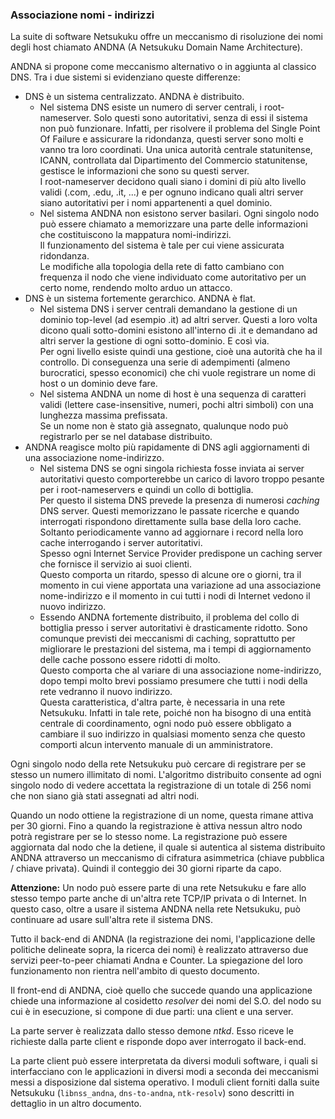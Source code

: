 ### <a name="Associazione_nomi_indirizzi"></a>Associazione nomi - indirizzi

La suite di software Netsukuku offre un meccanismo di risoluzione dei nomi degli host chiamato ANDNA (A Netsukuku
Domain Name Architecture).

ANDNA si propone come meccanismo alternativo o in aggiunta al classico DNS. Tra i due sistemi si evidenziano queste
differenze:

 * DNS è un sistema centralizzato. ANDNA è distribuito.
    *   Nel sistema DNS esiste un numero di server centrali, i root-nameserver. Solo questi sono autoritativi,
        senza di essi il sistema non può funzionare. Infatti, per risolvere il problema del Single Point Of Failure
        e assicurare la ridondanza, questi server sono molti e vanno tra loro coordinati. Una unica autorità centrale
        statunitense, ICANN, controllata dal Dipartimento del Commercio statunitense, gestisce le informazioni che
        sono su questi server.  
        I root-nameserver decidono quali siano i domini di più alto livello validi (.com, .edu, .it, ...) e per
        ognuno indicano quali altri server siano autoritativi per i nomi appartenenti a quel dominio.
    *   Nel sistema ANDNA non esistono server basilari. Ogni singolo nodo può essere chiamato a memorizzare una parte
        delle informazioni che costituiscono la mappatura nomi-indirizzi.  
        Il funzionamento del sistema è tale per cui viene assicurata ridondanza.  
        Le modifiche alla topologia della rete di fatto cambiano con frequenza il nodo che viene individuato come
        autoritativo per un certo nome, rendendo molto arduo un attacco.
 * DNS è un sistema fortemente gerarchico. ANDNA è flat.
    *   Nel sistema DNS i server centrali demandano la gestione di un dominio top-level (ad esempio .it) ad altri
        server. Questi a loro volta dicono quali sotto-domini esistono all'interno di .it e demandano ad altri server
        la gestione di ogni sotto-dominio. E così via.  
        Per ogni livello esiste quindi una gestione, cioè una autorità che ha il controllo. Di conseguenza una serie
        di adempimenti (almeno burocratici, spesso economici) che chi vuole registrare un nome di host o un dominio
        deve fare.
    *   Nel sistema ANDNA un nome di host è una sequenza di caratteri validi (lettere case-insensitive, numeri, pochi
        altri simboli) con una lunghezza massima prefissata.  
        Se un nome non è stato già assegnato, qualunque nodo può registrarlo per se nel database distribuito.
 * ANDNA reagisce molto più rapidamente di DNS agli aggiornamenti di una associazione nome-indirizzo.
    *   Nel sistema DNS se ogni singola richiesta fosse inviata ai server autoritativi questo comporterebbe un carico
        di lavoro troppo pesante per i root-nameservers e quindi un collo di bottiglia.  
        Per questo il sistema DNS prevede la presenza di numerosi *caching* DNS server. Questi memorizzano le passate
        ricerche e quando interrogati rispondono direttamente sulla base della loro cache. Soltanto periodicamente vanno
        ad aggiornare i record nella loro cache interrogando i server autoritativi.  
        Spesso ogni Internet Service Provider predispone un caching server che fornisce il servizio ai suoi clienti.  
        Questo comporta un ritardo, spesso di alcune ore o giorni, tra il momento in cui viene apportata una variazione
        ad una associazione nome-indirizzo e il momento in cui tutti i nodi di Internet vedono il nuovo indirizzo.
    *   Essendo ANDNA fortemente distribuito, il problema del collo di bottiglia presso i server autoritativi è
        drasticamente ridotto. Sono comunque previsti dei meccanismi di caching, soprattutto per migliorare le
        prestazioni del sistema, ma i tempi di aggiornamento delle cache possono essere ridotti di molto.  
        Questo comporta che al variare di una associazione nome-indirizzo, dopo tempi molto brevi possiamo presumere
        che tutti i nodi della rete vedranno il nuovo indirizzo.  
        Questa caratteristica, d'altra parte, è necessaria in una rete Netsukuku. Infatti in tale rete, poiché non ha
        bisogno di una entità centrale di coordinamento, ogni nodo può essere obbligato a cambiare il suo indirizzo
        in qualsiasi momento senza che questo comporti alcun intervento manuale di un amministratore.

Ogni singolo nodo della rete Netsukuku può cercare di registrare per se stesso un numero illimitato di nomi.
L'algoritmo distribuito consente ad ogni singolo nodo di vedere accettata la registrazione di un totale di 256 nomi
che non siano già stati assegnati ad altri nodi.

Quando un nodo ottiene la registrazione di un nome, questa rimane attiva per 30 giorni. Fino a quando la registrazione
è attiva nessun altro nodo potrà registrare per se lo stesso nome. La registrazione può essere aggiornata dal nodo
che la detiene, il quale si autentica al sistema distribuito ANDNA attraverso un meccanismo di cifratura asimmetrica
(chiave pubblica / chiave privata). Quindi il conteggio dei 30 giorni riparte da capo.

**Attenzione:** Un nodo può essere parte di una rete Netsukuku e fare allo stesso tempo parte anche di un'altra rete
TCP/IP privata o di Internet. In questo caso, oltre a usare il sistema ANDNA nella rete Netsukuku, può continuare ad
usare sull'altra rete il sistema DNS.

Tutto il back-end di ANDNA (la registrazione dei nomi, l'applicazione delle politiche delineate sopra, la ricerca dei
nomi) è realizzato attraverso due servizi peer-to-peer chiamati Andna e Counter. La spiegazione del loro funzionamento
non rientra nell'ambito di questo documento.

Il front-end di ANDNA, cioè quello che succede quando una applicazione chiede una informazione al cosidetto
*resolver* dei nomi del S.O. del nodo su cui è in esecuzione, si compone di due parti: una client e una server.

La parte server è realizzata dallo stesso demone *ntkd*. Esso riceve le richieste dalla parte client e risponde dopo
aver interrogato il back-end.

La parte client può essere interpretata da diversi moduli software, i quali si interfacciano con le applicazioni in
diversi modi a seconda dei meccanismi messi a disposizione dal sistema operativo. I moduli client forniti dalla suite
Netsukuku (`libnss_andna`, `dns-to-andna`, `ntk-resolv`) sono descritti in dettaglio in un altro documento.

